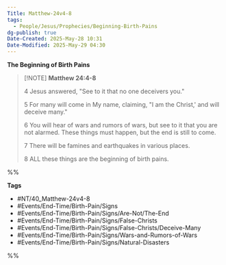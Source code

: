 ```yaml
---
Title: Matthew-24v4-8
tags:
  - People/Jesus/Prophecies/Beginning-Birth-Pains
dg-publish: true
Date-Created: 2025-May-28 10:31
Date-Modified: 2025-May-29 04:30
---
```


**The Beginning of Birth Pains**

> [!NOTE] **Matthew 24:4-8**
>
> 4 Jesus answered, "See to it that no one deceivers you."
>
> 5 For many will come in My name, claiming, "I am the Christ,' and will deceive many."
>
> 6 You will hear of wars and rumors of wars, but see to it that you are not alarmed. These things must happen, but the end is still to come.
>
> 7 There will be famines and earthquakes in various places.
>
> 8 ALL these things are the beginning of birth pains.

%%

**Tags**

- #NT/40_Matthew-24v4-8
- #Events/End-Time/Birth-Pain/Signs
- #Events/End-Time/Birth-Pain/Signs/Are-Not/The-End
- #Events/End-Time/Birth-Pain/Signs/False-Christs
- #Events/End-Time/Birth-Pain/Signs/False-Christs/Deceive-Many
- #Events/End-Time/Birth-Pain/Signs/Wars-and-Rumors-of-Wars
- #Events/End-Time/Birth-Pain/Signs/Natural-Disasters

%%
